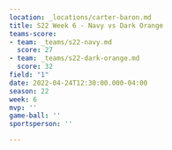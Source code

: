 ```yaml
---
location: _locations/carter-baron.md
title: S22 Week 6 - Navy vs Dark Orange
teams-score:
- team: _teams/s22-navy.md
  score: 27
- team: _teams/s22-dark-orange.md
  score: 32
field: "1"
date: 2022-04-24T12:30:00.000-04:00
season: 22
week: 6
mvp: ''
game-ball: ''
sportsperson: ''

---
```

